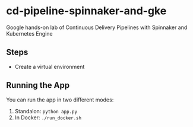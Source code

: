 # cd-pipeline-spinnaker-and-gke
Google hands-on lab of Continuous Delivery Pipelines with Spinnaker and Kubernetes Engine

## Steps

- Create a virtual environment


## Running the App

You can run the app in two different modes:

1. Standalon: `python app.py`
2. In Docker: `./run_docker.sh`
